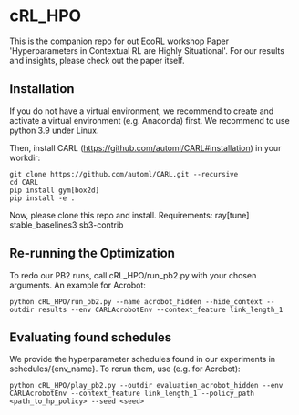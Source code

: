# cRL_HPO
This is the companion repo for out EcoRL workshop Paper 'Hyperparameters in Contextual RL are Highly Situational'. For our results and insights, please check out the paper itself.

## Installation
If you do not have a virtual environment, we recommend to create and activate a virtual environment (e.g. Anaconda) first.
We recommend to use python 3.9 under Linux.

Then, install CARL (https://github.com/automl/CARL#installation) in your workdir:
```
git clone https://github.com/automl/CARL.git --recursive
cd CARL
pip install gym[box2d]
pip install -e .
```

Now, please clone this repo and install.
Requirements:
ray[tune]
stable_baselines3
sb3-contrib

## Re-running the Optimization
To redo our PB2 runs, call cRL_HPO/run_pb2.py with your chosen arguments. An example for Acrobot:
```
python cRL_HPO/run_pb2.py --name acrobot_hidden --hide_context --outdir results --env CARLAcrobotEnv --context_feature link_length_1 
```

## Evaluating found schedules
We provide the hyperparameter schedules found in our experiments in schedules/{env_name}. To rerun them, use (e.g. for Acrobot):
```
python cRL_HPO/play_pb2.py --outdir evaluation_acrobot_hidden --env CARLAcrobotEnv --context_feature link_length_1 --policy_path <path_to_hp_policy> --seed <seed>
```
